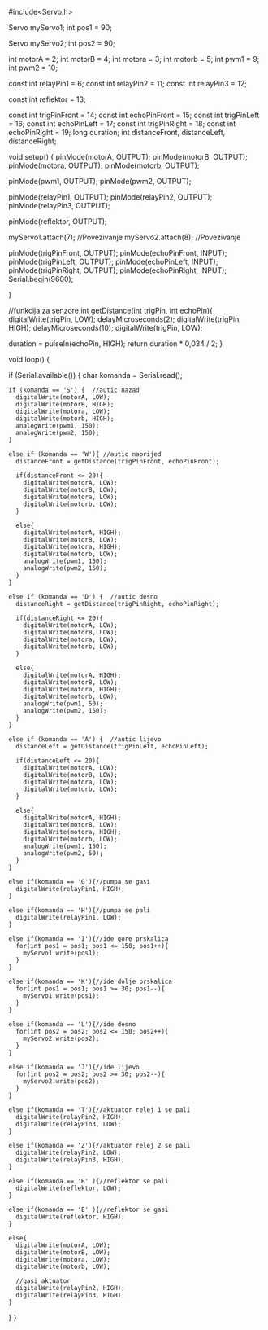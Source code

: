 #include<Servo.h>

Servo myServo1;
int pos1 = 90;

Servo myServo2;
int pos2 = 90;

int motorA = 2;
int motorB = 4;
int motora = 3;
int motorb = 5;
int pwm1 = 9;
int pwm2 = 10;

const int relayPin1 = 6;
const int relayPin2 = 11;
const int relayPin3 = 12;

const int reflektor = 13;

const int trigPinFront = 14;
const int echoPinFront = 15;
const int trigPinLeft = 16;
const int echoPinLeft = 17;
const int trigPinRight = 18;
const int echoPinRight = 19;
long duration;
int distanceFront, distanceLeft, distanceRight;


void setup() {
  pinMode(motorA, OUTPUT);
  pinMode(motorB, OUTPUT);
  pinMode(motora, OUTPUT);
  pinMode(motorb, OUTPUT);

  pinMode(pwm1, OUTPUT);
  pinMode(pwm2, OUTPUT);

  pinMode(relayPin1, OUTPUT);
  pinMode(relayPin2, OUTPUT);
  pinMode(relayPin3, OUTPUT);

  pinMode(reflektor, OUTPUT);

  myServo1.attach(7); //Povezivanje
  myServo2.attach(8); //Povezivanje

  pinMode(trigPinFront, OUTPUT);
  pinMode(echoPinFront, INPUT);
  pinMode(trigPinLeft, OUTPUT);
  pinMode(echoPinLeft, INPUT);
  pinMode(trigPinRight, OUTPUT);
  pinMode(echoPinRight, INPUT);
  Serial.begin(9600);

}

//funkcija za senzore
int getDistance(int trigPin, int echoPin){
  digitalWrite(trigPin, LOW);
  delayMicroseconds(2);
  digitalWrite(trigPin, HIGH);
  delayMicroseconds(10);
  digitalWrite(trigPin, LOW);
  
  duration = pulseIn(echoPin, HIGH);
  return duration * 0,034 / 2;
}


void loop() {

  if (Serial.available()) {
  char komanda = Serial.read();

    if (komanda == 'S') {  //autic nazad
      digitalWrite(motorA, LOW);
      digitalWrite(motorB, HIGH);
      digitalWrite(motora, LOW);
      digitalWrite(motorb, HIGH);
      analogWrite(pwm1, 150);
      analogWrite(pwm2, 150);
    }
 
    else if (komanda == 'W'){ //autic naprijed
      distanceFront = getDistance(trigPinFront, echoPinFront);

      if(distanceFront <= 20){
        digitalWrite(motorA, LOW);
        digitalWrite(motorB, LOW);
        digitalWrite(motora, LOW);
        digitalWrite(motorb, LOW);
      }

      else{
        digitalWrite(motorA, HIGH);
        digitalWrite(motorB, LOW);
        digitalWrite(motora, HIGH);
        digitalWrite(motorb, LOW);
        analogWrite(pwm1, 150);
        analogWrite(pwm2, 150);
      }
    }
 
    else if (komanda == 'D') {  //autic desno
      distanceRight = getDistance(trigPinRight, echoPinRight);

      if(distanceRight <= 20){
        digitalWrite(motorA, LOW);
        digitalWrite(motorB, LOW);
        digitalWrite(motora, LOW);
        digitalWrite(motorb, LOW);
      }

      else{
        digitalWrite(motorA, HIGH);
        digitalWrite(motorB, LOW);
        digitalWrite(motora, HIGH);
        digitalWrite(motorb, LOW);
        analogWrite(pwm1, 50);
        analogWrite(pwm2, 150);
      }
    }

    else if (komanda == 'A') {  //autic lijevo
      distanceLeft = getDistance(trigPinLeft, echoPinLeft);

      if(distanceLeft <= 20){
        digitalWrite(motorA, LOW);
        digitalWrite(motorB, LOW);
        digitalWrite(motora, LOW);
        digitalWrite(motorb, LOW);
      }
  
      else{
        digitalWrite(motorA, HIGH);
        digitalWrite(motorB, LOW);
        digitalWrite(motora, HIGH);
        digitalWrite(motorb, LOW);
        analogWrite(pwm1, 150);
        analogWrite(pwm2, 50);
      }
    }

    else if(komanda == 'G'){//pumpa se gasi
      digitalWrite(relayPin1, HIGH);
    }

    else if(komanda == 'H'){//pumpa se pali
      digitalWrite(relayPin1, LOW);
    }

    else if(komanda == 'I'){//ide gore prskalica
      for(int pos1 = pos1; pos1 <= 150; pos1++){
        myServo1.write(pos1);
      }
    }

    else if(komanda == 'K'){//ide dolje prskalica
      for(int pos1 = pos1; pos1 >= 30; pos1--){
        myServo1.write(pos1);
      }
    }

    else if(komanda == 'L'){//ide desno
      for(int pos2 = pos2; pos2 <= 150; pos2++){
        myServo2.write(pos2);
      }
    }

    else if(komanda == 'J'){//ide lijevo
      for(int pos2 = pos2; pos2 >= 30; pos2--){
        myServo2.write(pos2);
      }
    }

    else if(komanda == 'T'){//aktuator relej 1 se pali
      digitalWrite(relayPin2, HIGH);
      digitalWrite(relayPin3, LOW);
    }

    else if(komanda == 'Z'){//aktuator relej 2 se pali
      digitalWrite(relayPin2, LOW);
      digitalWrite(relayPin3, HIGH);
    }
  
    else if(komanda == 'R' ){//reflektor se pali
      digitalWrite(reflektor, LOW);
    }

    else if(komanda == 'E' ){//reflektor se gasi
      digitalWrite(reflektor, HIGH);
    }

    else{
      digitalWrite(motorA, LOW);
      digitalWrite(motorB, LOW);
      digitalWrite(motora, LOW);
      digitalWrite(motorb, LOW);

      //gasi aktuator
      digitalWrite(relayPin2, HIGH);
      digitalWrite(relayPin3, HIGH);
    }
  }
}
 
 
